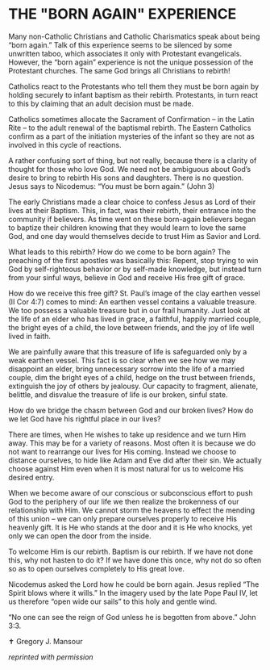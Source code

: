 # THE "BORN AGAIN" EXPERIENCE 

Many non-Catholic Christians and Catholic Charismatics speak about being “born again.” Talk of this experience seems to be silenced by some unwritten taboo, which associates it only with Protestant evangelicals. However, the “born again” experience is not the unique possession of the Protestant churches. The same God brings all Christians to rebirth!  

Catholics react to the Protestants who tell them they must be born again by holding securely to infant baptism as their rebirth. Protestants, in turn react to this by claiming that an adult decision must be made. 

Catholics sometimes allocate the Sacrament of Confirmation – in the Latin Rite – to the adult renewal of the baptismal rebirth. The Eastern Catholics confirm as a part of the initiation mysteries of the infant so they are not as involved in this cycle of reactions.  

A rather confusing sort of thing, but not really, because there is a clarity of thought for those who love God. We need not be ambiguous about God’s desire to bring to rebirth His sons and daughters. There is no question. Jesus says to Nicodemus: “You must be born again.” (John 3) 

The early Christians made a clear choice to confess Jesus as Lord of their lives at their Baptism. This, in fact, was their rebirth, their entrance into the community if believers. As time went on these born-again believers began to baptize their children knowing that they would learn to love the same God, and one day would themselves decide to trust Him as Savior and Lord. 

What leads to this rebirth? How do we come to be born again? The preaching of the first apostles was basically this: Repent, stop trying to win God by self-righteous behavior or by self-made knowledge, but instead turn from your sinful ways, believe in God and receive His free gift of grace. 

How do we receive this free gift? St. Paul’s image of the clay earthen vessel (II Cor 4:7) comes to mind: An earthen vessel contains a valuable treasure. We too possess a valuable treasure but in our frail humanity.  Just look at the life of an elder who has lived in grace, a faithful, happily married couple, the bright eyes of a child, the love between friends, and the joy of life well lived in faith. 

We are painfully aware that this treasure of life is safeguarded only by a weak earthen vessel.  This fact is so clear when we see how we may disappoint an elder, bring unnecessary sorrow into the life of a married couple, dim the bright eyes of a child, hedge on the trust between friends, extinguish the joy of others by jealousy. Our capacity to fragment, alienate, belittle, and disvalue the treasure of life is our broken, sinful state. 

How do we bridge the chasm between God and our broken lives? How do we let God have his rightful place in our lives?  

There are times, when He wishes to take up residence and we turn Him away. This may be for a variety of reasons. Most often it is because we do not want to rearrange our lives for His coming. Instead we choose to distance ourselves, to hide like Adam and Eve did after their sin.  We actually choose against Him even when it is most natural for us to welcome His desired entry.

When we become aware of our conscious or subconscious effort to push God to the periphery of our life we then realize the brokenness of our relationship with Him. We cannot storm the heavens to effect the mending of this union – we can only prepare ourselves properly to receive His heavenly gift. It is He who stands at the door and it is He who knocks, yet only we can open the door from the inside. 

To welcome Him is our rebirth. Baptism is our rebirth. If we have not done this, why not hasten to do it? If we have done this once, why not do so often so as to open ourselves completely to His great love.

Nicodemus asked the Lord how he could be born again. Jesus replied “The Spirit blows where it wills.” In the imagery used by the late Pope Paul IV, let us therefore “open wide our sails” to this holy and gentle wind.

“No one can see the reign of God unless he is begotten from above.” John 3:3.

&#10013; Gregory J. Mansour

*reprinted with permission*
